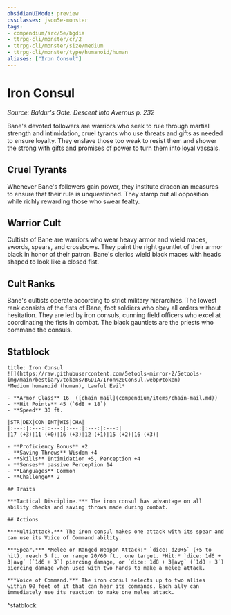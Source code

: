 ```yaml
---
obsidianUIMode: preview
cssclasses: json5e-monster
tags:
- compendium/src/5e/bgdia
- ttrpg-cli/monster/cr/2
- ttrpg-cli/monster/size/medium
- ttrpg-cli/monster/type/humanoid/human
aliases: ["Iron Consul"]
---
```

# Iron Consul
*Source: Baldur's Gate: Descent Into Avernus p. 232*  

Bane's devoted followers are warriors who seek to rule through martial strength and intimidation, cruel tyrants who use threats and gifts as needed to ensure loyalty. They enslave those too weak to resist them and shower the strong with gifts and promises of power to turn them into loyal vassals.

## Cruel Tyrants

Whenever Bane's followers gain power, they institute draconian measures to ensure that their rule is unquestioned. They stamp out all opposition while richly rewarding those who swear fealty.

## Warrior Cult

Cultists of Bane are warriors who wear heavy armor and wield maces, swords, spears, and crossbows. They paint the right gauntlet of their armor black in honor of their patron. Bane's clerics wield black maces with heads shaped to look like a closed fist.

## Cult Ranks

Bane's cultists operate according to strict military hierarchies. The lowest rank consists of the fists of Bane, foot soldiers who obey all orders without hesitation. They are led by iron consuls, cunning field officers who excel at coordinating the fists in combat. The black gauntlets are the priests who command the consuls.

## Statblock

```ad-statblock
title: Iron Consul
![](https://raw.githubusercontent.com/5etools-mirror-2/5etools-img/main/bestiary/tokens/BGDIA/Iron%20Consul.webp#token)
*Medium humanoid (human), Lawful Evil*

- **Armor Class** 16  ([chain mail](compendium/items/chain-mail.md))
- **Hit Points** 45 (`6d8 + 18`)
- **Speed** 30 ft.

|STR|DEX|CON|INT|WIS|CHA|
|:---:|:---:|:---:|:---:|:---:|:---:|
|17 (+3)|11 (+0)|16 (+3)|12 (+1)|15 (+2)|16 (+3)|

- **Proficiency Bonus** +2
- **Saving Throws** Wisdom +4
- **Skills** Intimidation +5, Perception +4
- **Senses** passive Perception 14
- **Languages** Common
- **Challenge** 2

## Traits

***Tactical Discipline.*** The iron consul has advantage on all ability checks and saving throws made during combat.

## Actions

***Multiattack.*** The iron consul makes one attack with its spear and can use its Voice of Command ability.

***Spear.*** *Melee or Ranged Weapon Attack:* `dice: d20+5` (+5 to hit), reach 5 ft. or range 20/60 ft., one target. *Hit:* `dice: 1d6 + 3|avg` (`1d6 + 3`) piercing damage, or `dice: 1d8 + 3|avg` (`1d8 + 3`) piercing damage when used with two hands to make a melee attack.

***Voice of Command.*** The iron consul selects up to two allies within 90 feet of it that can hear its commands. Each ally can immediately use its reaction to make one melee attack.
```
^statblock